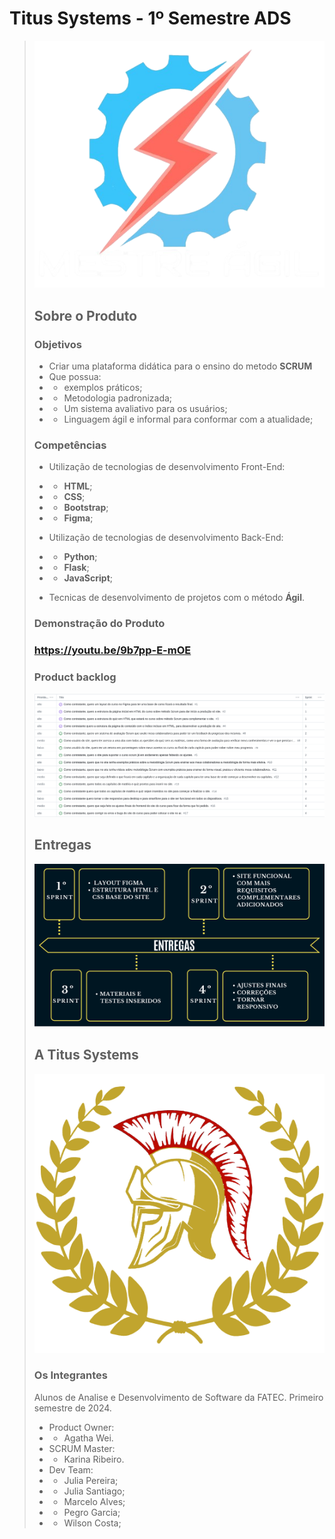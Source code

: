 # Titus Systems - 1º Semestre ADS

> ![Product logo](./Materiais/Imagens/Arquivos_README/logo-nova-ma.png)
>
> ## Sobre o Produto
>
> ### Objetivos
>
> - Criar uma plataforma didática para o ensino do metodo **SCRUM**
> - Que possua:
> - - exemplos práticos;
> - - Metodologia padronizada;
> - - Um sistema avaliativo para os usuários;
> - - Linguagem ágil e informal para conformar com a atualidade;
>
> ### Competências
>
> - Utilização de tecnologias de desenvolvimento Front-End:
> - - **HTML**;
> - - **CSS**;
> - - **Bootstrap**;
> - - **Figma**;
>
> - Utilização de tecnologias de desenvolvimento Back-End:
> - - **Python**;
> - - **Flask**;
> - - **JavaScript**;
>
> - Tecnicas de desenvolvimento de projetos com o método **Ágil**.
>
> ### Demonstração do Produto
>
> ### https://youtu.be/9b7pp-E-mOE
>
> ### Product backlog
>
> ![backlog print](./Materiais/Imagens/Arquivos_README/Backlog_do_Produto.png)
>
> ## Entregas
>
> ![Entregas por sprint](./Materiais/Imagens/Arquivos_README/imagem-entregas-por-sprint.png)
>
> ## A Titus Systems
>
>![Business logo](./Materiais/Imagens/Logo/logo_empresa.png)
>
> ### Os Integrantes
>
> Alunos de Analise e Desenvolvimento de Software da FATEC. Primeiro semestre de 2024.
>
> - Product Owner:
> - - Agatha Wei.
> - SCRUM Master:
> - - Karina Ribeiro.
> - Dev Team:
> - - Julia Pereira;
> - - Julia Santiago;
> - - Marcelo Alves;
> - - Pegro Garcia;
> - - Wilson Costa;
>
